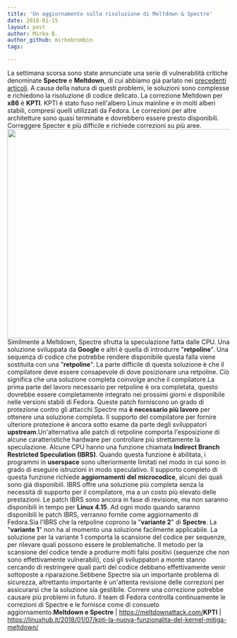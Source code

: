 ```yaml
---
title: 'Un aggiornamento sulla risoluzione di Meltdown & Spectre'
date: 2018-01-15
layout: post
author: Mirko B.
author_github: mirkobrombin
tags:

---
```

La settimana scorsa sono state annunciate una serie di vulnerabilità critiche denominate <strong>Spectre</strong> e <strong>Meltdown</strong>, di cui abbiamo giá parlato nei <a href="https://linuxhub.it/?s=meltdown">precedenti articoli</a>. A causa della natura di questi problemi, le soluzioni sono complesse e richiedono la risoluzione di codice delicato. La correzione Meltdown per <strong>x86</strong> è <strong>KPTI</strong>. KPTI è stato fuso nell'albero Linux mainline e in molti alberi stabili, compresi quelli utilizzati da Fedora. Le correzioni per altre architetture sono quasi terminate e dovrebbero essere presto disponibili. Correggere Specter è più difficile e richiede correzioni su più aree.<img class="aligncenter size-full wp-image-3558 size-full wp-image-286" src="https://linuxhub.it/wordpress/wp-content/uploads/2018/01/meltdown-spectre-yellow-wallpaper-linuxhub.jpg" alt="" width="710" height="473" />Similmente a Meltdown, Spectre sfrutta la speculazione fatta dalle CPU. Una soluzione sviluppata da <strong>Google</strong> e altri è quella di introdurre "<strong>retpoline</strong>". Una sequenza di codice che potrebbe rendere disponibile questa falla viene sostituita con una "<strong>retpoline</strong>". La parte difficile di questa soluzione è che il compilatore deve essere consapevole di dove posizionare una retpoline. Ciò significa che una soluzione completa coinvolge anche il compilatore.La prima parte del lavoro necessario per retpoline è ora completata, questo dovrebbe essere completamente integrato nei prossimi giorni e disponibile nelle versioni stabili di Fedora. Queste patch forniscono un grado di protezione contro gli attacchi Spectre ma <strong>è necessario più lavoro</strong> per ottenere una soluzione completa. Il supporto del compilatore per fornire ulteriore protezione è ancora sotto esame da parte degli sviluppatori <strong>upstream</strong>.Un'alternativa alle patch di retpoline comporta l'esposizione di alcune caratteristiche hardware per controllare più strettamente la speculazione. Alcune CPU hanno una funzione chiamata<strong> Indirect Branch Restricted Speculation (IBRS)</strong>. Quando questa funzione è abilitata, i programmi in <strong>userspace</strong> sono ulteriormente limitati nel modo in cui sono in grado di eseguire istruzioni in modo speculativo. Il supporto completo di questa funzione richiede <strong>aggiornamenti</strong> <strong>del</strong> <strong>microcodice</strong>, alcuni dei quali sono giá disponibili. IBRS offre una soluzione più completa senza la necessità di supporto per il compilatore, ma a un costo più elevato delle prestazioni. Le patch IBRS sono ancora in fase di revisione, ma non saranno disponibili in tempo per <strong>Linux 4.15</strong>. Ad ogni modo quando saranno disponibili le patch IBRS, verranno fornite come aggiornamento di Fedora.Sia l'IBRS che la retpoline coprono la "<strong>variante 2</strong>" di <strong>Spectre</strong>. La "<strong>variante 1</strong>" non ha al momento una soluzione facilmente applicabile. La soluzione per la variante 1 comporta la scansione del codice per sequenze, per rilevare quali possono essere le problematiche. Il metodo per la scansione del codice tende a produrre molti falsi positivi (sequenze che non sono effettivamente vulnerabili), così gli sviluppatori a monte stanno cercando di restringere quali parti del codice debbano effettivamente venir sottoposte a riparazione.Sebbene Spectre sia un importante problema di sicurezza, altrettanto importante è un'attenta revisione delle correzioni per assicurarsi che la soluzione sia gestibile. Correre una correzione potrebbe causare più problemi in futuro. Il team di Fedora controlla continuamente le correzioni di Spectre e le fornisce come di consueto aggiornamento.<strong>Meltdown e Spectre</strong> | <a href="https://meltdownattack.com/">https://meltdownattack.com/</a><strong>KPTI</strong> | <a href="https://linuxhub.it/2018/01/07/kpti-la-nuova-funzionalita-del-kernel-mitiga-meltdown/">https://linuxhub.it/2018/01/07/kpti-la-nuova-funzionalita-del-kernel-mitiga-meltdown/</a>